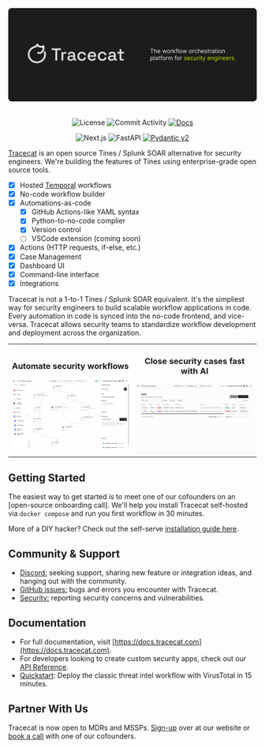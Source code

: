 <div align="center">
  <img src="img/banner.svg" alt="The workflow orchestration platform for security engineers.">
</div>

</br>

<div align="center">

![License](https://img.shields.io/badge/License-AGPL%203.0-blue?style=for-the-badge&logo=agpl)
![Commit Activity](https://img.shields.io/github/commit-activity/m/TracecatHQ/tracecat?style=for-the-badge&logo=github)
[![Docs](https://img.shields.io/badge/Docs-available-blue?style=for-the-badge&logoColor=white)](https://docs.tracecat.com)

</div>

<div align="center">

![Next.js](https://img.shields.io/badge/next.js-%23000000.svg?style=for-the-badge&logo=next.js&logoColor=white)
![FastAPI](https://img.shields.io/badge/FastAPI-005571?style=for-the-badge&logo=fastapi)
[![Pydantic v2](https://img.shields.io/endpoint?style=for-the-badge&url=https://raw.githubusercontent.com/pydantic/pydantic/main/docs/badge/v2.json)](https://docs.pydantic.dev/latest/contributing/#badges)

</div>

[Tracecat](https://tracecat.com) is an open source Tines / Splunk SOAR alternative for security engineers. We're building the features of Tines using enterprise-grade open source tools.

- [x] Hosted [Temporal](https://github.com/temporalio/temporal) workflows
- [x] No-code workflow builder
- [x] Automations-as-code
  - [x] GitHub Actions-like YAML syntax
  - [x] Python-to-no-code complier
  - [x] Version control
  - [ ] VSCode extension (coming soon)
- [x] Actions (HTTP requests, if-else, etc.)
- [x] Case Management
- [x] Dashboard UI
- [x] Command-line interface
- [x] Integrations

Tracecat is not a 1-to-1 Tines / Splunk SOAR equivalent.
It's the simpliest way for security engineers to build scalable workflow applications in code.
Every automation in code is synced into the no-code frontend, and vice-versa.
Tracecat allows security teams to standardize workflow development and deployment across the organization.

<table>
  <tr>
    <td align="center" width="50%">
      <h3>Automate security workflows</h3>
      <img src="img/workflow.png" alt="Build security workflows" width="100%" />
    </td>
    <td align="center" width="50%">
      <h3>Close security cases fast with AI</h3>
      <img src="img/cases.gif" alt="Manage security cases with AI" width="100%" />
    </td>
  </tr>
</table>

## Getting Started

The easiest way to get started is to meet one of our cofounders on an [open-source onboarding call]. We'll help you install Tracecat self-hosted via `docker compose` and run you first workflow in 30 minutes.

More of a DIY hacker? Check out the self-serve [installation guide here](https://docs.tracecat.com/installation).

## Community & Support

- [Discord:](https://discord.gg/n3GF4qxFU8) seeking support, sharing new feature or integration ideas, and hanging out with the community.
- [GitHub issues:](https://github.com/TracecatHQ/tracecat/issues) bugs and errors you encounter with Tracecat.
- [Security:](https://github.com/TracecatHQ/tracecat?tab=security-ov-file) reporting security concerns and vulnerabilities.

## Documentation

- For full documentation, visit [https://docs.tracecat.com](https://docs.tracecat.com).
- For developers looking to create custom security apps, check out our [API Reference](https://docs.tracecat.com/api-reference/introduction).
- [Quickstart](https://docs.tracecat.com/quickstart): Deploy the classic threat intel workflow with VirusTotal in 15 minutes.

## Partner With Us

Tracecat is now open to MDRs and MSSPs. [Sign-up](https://tracecat.com/#deal) over at our website or [book a call](https://calendly.com/meet-tracecat) with one of our cofounders.
